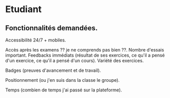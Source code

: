 # Etudiant

## Fonctionnalités demandées.

Accessibilité 24/7 + mobiles.

Accès après les examens ?? je ne comprends pas bien ??.
Nombre d'essais important.
Feedbacks immédiats (résultat de ses exercices, ce qu'il a pensé d'un exercice, ce qu'il a pensé d'un cours).
Variété des exercices.

Badges (preuves d'avancement et de travail).

Positionnement (ou j'en suis dans la classe le groupe).

Temps (combien de temps j'ai passé sur la plateforme).

